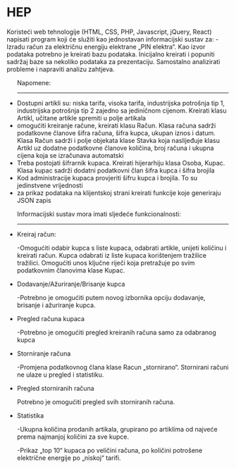 <h1>HEP</h1>

<p>Koristeći web tehnologije (HTML, CSS, PHP, Javascript, jQuery, React) napisati program koji će služiti kao jednostavan informacijski sustav za:
-	Izradu račun za električnu energiju elektrane „PIN elektra“. 
Kao izvor podataka potrebno je kreirati bazu podataka. Inicijalno kreirati i popuniti sadržaj baze sa nekoliko podataka za prezentaciju. Samostalno analizirati probleme i napraviti analizu zahtjeva.
</p>

<ul>Napomene:
<hr/>
    <li>	Dostupni artikli su: niska tarifa, visoka tarifa, industrijska potrošnja tip 1, industrijska potrošnja tip 2  zajedno sa jediničnom cijenom. Kreirati klasu Artikl, učitane artikle spremiti u polje artikala</li>
    <li>	omogućiti kreiranje račune, kreirati klasu Račun. Klasa računa sadrži podatkovne članove šifra računa, šifra kupca, ukupan iznos i datum. Klasa Račun sadrži i polje objekata klase Stavka koja naslijeđuje klasu Artikl uz dodatne podatkovne članove količina, broj računa i ukupna cijena koja se izračunava automatski</li>
    <li>	Treba postojati šifrarnik kupaca. Kreirati hijerarhiju klasa Osoba, Kupac. Klasa kupac sadrži dodatni podatkovni član šifra kupca i šifra brojila</li>
    <li>	Kod administracije kupaca provjeriti šifru kupca i brojila. To su jedinstvene vrijednosti</li>
    <li>	za prikaz podataka na klijentskoj strani kreirati funkcije koje generiraju JSON zapis</li>
</ul>

<ul>Informacijski sustav mora imati sljedeće funkcionalnosti:
<hr/>
<li>Kreiraj račun:
<p>-Omogućiti odabir kupca s liste kupaca, odabrati artikle, unijeti količinu i kreirati račun. Kupca odabrati iz liste kupaca korištenjem tražilice tražilici. Omogućiti unos ključne riječi koja pretražuje po svim podatkovnim članovima klase Kupac.</p>
</li>
<li>Dodavanje/Ažuriranje/Brisanje kupca
<p>-Potrebno je omogućiti putem novog izbornika opciju dodavanje, brisanje i ažuriranje kupca.</p>
</li>
<li>Pregled računa kupaca
<p>-Potrebno je omogućiti pregled kreiranih računa samo za odabranog kupca</p>
</li>
<li>Storniranje računa
<p>-Promjena podatkovnog člana klase Racun „stornirano“. Stornirani računi ne ulaze u pregled i statistiku.</p>
</li>
<li>Pregled storniranih računa
</p>Potrebno je omogućiti pregled svih storniranih računa.</p>
</li>
<li>Statistika
<p>-Ukupna količina prodanih artikala, grupirano po artiklima od najveće prema najmanjoj količini za sve kupce.</p>
<p>-Prikaz „top 10“ kupaca po veličini računa, po količini potrošene električne energije po „niskoj“ tarifi.</p>
</li>
</ul>

